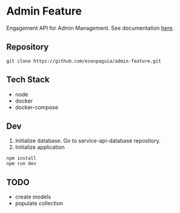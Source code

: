 # Admin Feature
  Engagement API for Admin Management. 
  See documentation [here](doc/admin-feature.yaml).
## Repository
```
git clone https://github.com/esonpaguia/admin-feature.git
```

## Tech Stack
- node
- docker
- docker-compose

## Dev
  1. Initialize database. Go to service-api-database repository.
  2. Initialize application
  ```
  npm install
  npm run dev
  ```

## TODO
- create models
- populate collection